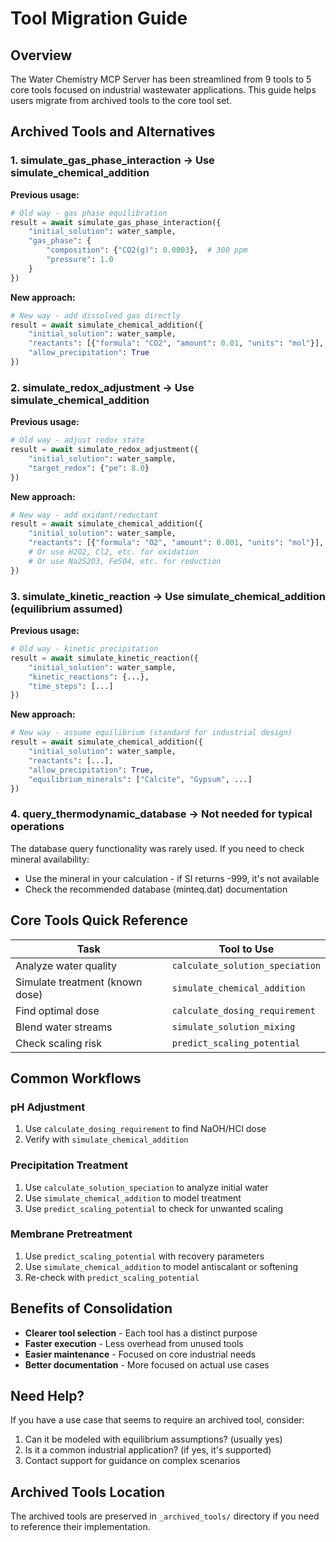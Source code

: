 # Tool Migration Guide

## Overview

The Water Chemistry MCP Server has been streamlined from 9 tools to 5 core tools focused on industrial wastewater applications. This guide helps users migrate from archived tools to the core tool set.

## Archived Tools and Alternatives

### 1. **simulate_gas_phase_interaction** → Use **simulate_chemical_addition**

**Previous usage:**
```python
# Old way - gas phase equilibration
result = await simulate_gas_phase_interaction({
    "initial_solution": water_sample,
    "gas_phase": {
        "composition": {"CO2(g)": 0.0003},  # 300 ppm
        "pressure": 1.0
    }
})
```

**New approach:**
```python
# New way - add dissolved gas directly
result = await simulate_chemical_addition({
    "initial_solution": water_sample,
    "reactants": [{"formula": "CO2", "amount": 0.01, "units": "mol"}],
    "allow_precipitation": True
})
```

### 2. **simulate_redox_adjustment** → Use **simulate_chemical_addition**

**Previous usage:**
```python
# Old way - adjust redox state
result = await simulate_redox_adjustment({
    "initial_solution": water_sample,
    "target_redox": {"pe": 8.0}
})
```

**New approach:**
```python
# New way - add oxidant/reductant
result = await simulate_chemical_addition({
    "initial_solution": water_sample,
    "reactants": [{"formula": "O2", "amount": 0.001, "units": "mol"}],  # Oxidant
    # Or use H2O2, Cl2, etc. for oxidation
    # Or use Na2S2O3, FeSO4, etc. for reduction
})
```

### 3. **simulate_kinetic_reaction** → Use **simulate_chemical_addition** (equilibrium assumed)

**Previous usage:**
```python
# Old way - kinetic precipitation
result = await simulate_kinetic_reaction({
    "initial_solution": water_sample,
    "kinetic_reactions": {...},
    "time_steps": [...]
})
```

**New approach:**
```python
# New way - assume equilibrium (standard for industrial design)
result = await simulate_chemical_addition({
    "initial_solution": water_sample,
    "reactants": [...],
    "allow_precipitation": True,
    "equilibrium_minerals": ["Calcite", "Gypsum", ...]
})
```

### 4. **query_thermodynamic_database** → Not needed for typical operations

The database query functionality was rarely used. If you need to check mineral availability:
- Use the mineral in your calculation - if SI returns -999, it's not available
- Check the recommended database (minteq.dat) documentation

## Core Tools Quick Reference

| Task | Tool to Use |
|------|------------|
| Analyze water quality | `calculate_solution_speciation` |
| Simulate treatment (known dose) | `simulate_chemical_addition` |
| Find optimal dose | `calculate_dosing_requirement` |
| Blend water streams | `simulate_solution_mixing` |
| Check scaling risk | `predict_scaling_potential` |

## Common Workflows

### pH Adjustment
1. Use `calculate_dosing_requirement` to find NaOH/HCl dose
2. Verify with `simulate_chemical_addition`

### Precipitation Treatment
1. Use `calculate_solution_speciation` to analyze initial water
2. Use `simulate_chemical_addition` to model treatment
3. Use `predict_scaling_potential` to check for unwanted scaling

### Membrane Pretreatment
1. Use `predict_scaling_potential` with recovery parameters
2. Use `simulate_chemical_addition` to model antiscalant or softening
3. Re-check with `predict_scaling_potential`

## Benefits of Consolidation

- **Clearer tool selection** - Each tool has a distinct purpose
- **Faster execution** - Less overhead from unused tools
- **Easier maintenance** - Focused on core industrial needs
- **Better documentation** - More focused on actual use cases

## Need Help?

If you have a use case that seems to require an archived tool, consider:
1. Can it be modeled with equilibrium assumptions? (usually yes)
2. Is it a common industrial application? (if yes, it's supported)
3. Contact support for guidance on complex scenarios

## Archived Tools Location

The archived tools are preserved in `_archived_tools/` directory if you need to reference their implementation.